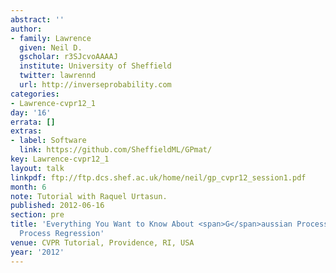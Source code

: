 ```yaml
---
abstract: ''
author:
- family: Lawrence
  given: Neil D.
  gscholar: r3SJcvoAAAAJ
  institute: University of Sheffield
  twitter: lawrennd
  url: http://inverseprobability.com
categories:
- Lawrence-cvpr12_1
day: '16'
errata: []
extras:
- label: Software
  link: https://github.com/SheffieldML/GPmat/
key: Lawrence-cvpr12_1
layout: talk
linkpdf: ftp://ftp.dcs.shef.ac.uk/home/neil/gp_cvpr12_session1.pdf
month: 6
note: Tutorial with Raquel Urtasun.
published: 2012-06-16
section: pre
title: 'Everything You Want to Know About <span>G</span>aussian Processes: <span>G</span>aussian
  Process Regression'
venue: CVPR Tutorial, Providence, RI, USA
year: '2012'
---
```

